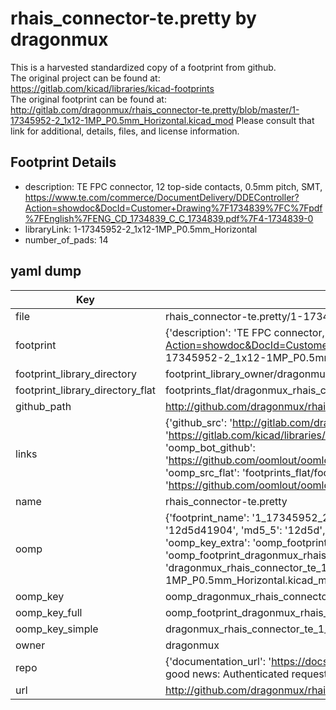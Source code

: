# rhais_connector-te.pretty by dragonmux  
This is a harvested standardized copy of a footprint from github.  
The original project can be found at:  
https://gitlab.com/kicad/libraries/kicad-footprints  
The original footprint can be found at:
http://gitlab.com/dragonmux/rhais_connector-te.pretty/blob/master/1-17345952-2_1x12-1MP_P0.5mm_Horizontal.kicad_mod
Please consult that link for additional, details, files, and license information.  
## Footprint Details
* description: TE FPC connector, 12 top-side contacts, 0.5mm pitch, SMT, https://www.te.com/commerce/DocumentDelivery/DDEController?Action=showdoc&DocId=Customer+Drawing%7F1734839%7FC%7Fpdf%7FEnglish%7FENG_CD_1734839_C_C_1734839.pdf%7F4-1734839-0  
* libraryLink: 1-17345952-2_1x12-1MP_P0.5mm_Horizontal  
* number_of_pads: 14  
## yaml dump  
| Key | Value |  
| --- | --- |  
| file | rhais_connector-te.pretty/1-17345952-2_1x12-1MP_P0.5mm_Horizontal.kicad_mod |  
| footprint | {'description': 'TE FPC connector, 12 top-side contacts, 0.5mm pitch, SMT, https://www.te.com/commerce/DocumentDelivery/DDEController?Action=showdoc&DocId=Customer+Drawing%7F1734839%7FC%7Fpdf%7FEnglish%7FENG_CD_1734839_C_C_1734839.pdf%7F4-1734839-0', 'libraryLink': '1-17345952-2_1x12-1MP_P0.5mm_Horizontal', 'number_of_pads': 14} |  
| footprint_library_directory | footprint_library_owner/dragonmux_rhais_connector-te.pretty |  
| footprint_library_directory_flat | footprints_flat/dragonmux_rhais_connector_te_1_17345952_2_1x12_1mp_p0_5mm_horizontal/working |  
| github_path | http://github.com/dragonmux/rhais_connector-te.pretty/blob/master/1-17345952-2_1x12-1MP_P0.5mm_Horizontal.kicad_mod |  
| links | {'github_src': 'http://gitlab.com/dragonmux/rhais_connector-te.pretty/blob/master/1-17345952-2_1x12-1MP_P0.5mm_Horizontal.kicad_mod', 'github_src_repo': 'https://gitlab.com/kicad/libraries/kicad-footprints', 'oomp_bot': 'footprints/dragonmux_rhais_connector_te_1_17345952_2_1x12_1mp_p0_5mm_horizontal/working', 'oomp_bot_github': 'https://github.com/oomlout/oomlout_oomp_footprint_bot/tree/main/footprints/dragonmux_rhais_connector_te_1_17345952_2_1x12_1mp_p0_5mm_horizontal/working', 'oomp_src_flat': 'footprints_flat/footprints_flat/dragonmux_rhais_connector_te_1_17345952_2_1x12_1mp_p0_5mm_horizontal/working', 'oomp_src_flat_github': 'https://github.com/oomlout/oomlout_oomp_footprint_src/tree/main/footprints_flat/dragonmux_rhais_connector_te_1_17345952_2_1x12_1mp_p0_5mm_horizontal/working'} |  
| name | rhais_connector-te.pretty |  
| oomp | {'footprint_name': '1_17345952_2_1x12_1mp_p0_5mm_horizontal', 'library_name': 'rhais_connector_te', 'md5': '12d5d41904d9dc9d36d4dec09676348f', 'md5_10': '12d5d41904', 'md5_5': '12d5d', 'md5_6': '12d5d4', 'oomp_key': 'oomp_dragonmux_rhais_connector_te_1_17345952_2_1x12_1mp_p0_5mm_horizontal', 'oomp_key_extra': 'oomp_footprint_dragonmux_rhais_connector_te_1_17345952_2_1x12_1mp_p0_5mm_horizontal', 'oomp_key_full': 'oomp_footprint_dragonmux_rhais_connector_te_1_17345952_2_1x12_1mp_p0_5mm_horizontal_12d5d4', 'oomp_key_simple': 'dragonmux_rhais_connector_te_1_17345952_2_1x12_1mp_p0_5mm_horizontal', 'original_filename': 'rhais_connector-te.pretty/1-17345952-2_1x12-1MP_P0.5mm_Horizontal.kicad_mod', 'owner_name': 'dragonmux'} |  
| oomp_key | oomp_dragonmux_rhais_connector_te_1_17345952_2_1x12_1mp_p0_5mm_horizontal |  
| oomp_key_full | oomp_footprint_dragonmux_rhais_connector_te_1_17345952_2_1x12_1mp_p0_5mm_horizontal |  
| oomp_key_simple | dragonmux_rhais_connector_te_1_17345952_2_1x12_1mp_p0_5mm_horizontal |  
| owner | dragonmux |  
| repo | {'documentation_url': 'https://docs.github.com/rest/overview/resources-in-the-rest-api#rate-limiting', 'message': "API rate limit exceeded for 84.66.173.59. (But here's the good news: Authenticated requests get a higher rate limit. Check out the documentation for more details.)"} |  
| url | http://github.com/dragonmux/rhais_connector-te.pretty |  

